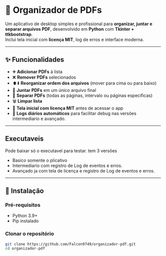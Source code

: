 # 📑 Organizador de PDFs

Um aplicativo de desktop simples e profissional para **organizar, juntar e separar arquivos PDF**, desenvolvido em **Python** com **Tkinter + ttkbootstrap**.  
Inclui tela inicial com **licença MIT**, log de erros e interface moderna.

---

## ✨ Funcionalidades

- ➕ **Adicionar PDFs** à lista  
- ❌ **Remover PDFs** selecionados  
- ⬆️⬇️ **Reorganizar ordem dos arquivos** (mover para cima ou para baixo)  
- 📂 **Juntar PDFs** em um único arquivo final  
- 📖 **Separar PDFs** (todas as páginas, intervalo ou páginas específicas)  
- 🗑 **Limpar lista**  
- 📜 **Tela inicial com licença MIT** antes de acessar o app  
- 📝 **Logs diários automáticos** para facilitar debug nas versões intermediario e avançado.

---

## Executaveis

Pode baixar só o executavel para testar.
tem 3 versões
- Basico somente o plicativo
- Intermediario com registro de Log de eventos e erros.
- Avançado ja com tela de licença e registro de Log de eventos e erros.

---

## 🚀 Instalação

### Pré-requisitos
- Python 3.9+
- Pip instalado

### Clonar o repositório
```bash
git clone https://github.com/Falcon9749/organizador-pdf.git
cd organizador-pdf
